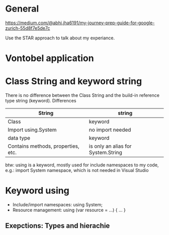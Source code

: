 ﻿# General
https://medium.com/@abhi.jha6191/my-journey-prep-guide-for-google-zurich-55d8f7e5de7c

Use the STAR approach to talk about my experiance. 

# Vontobel application

# Class String and keyword string
There is no difference between the Class String and the build-in reference type string (keyword).
Differences

| String | string |
| ---- | ---- |
| Class | keyword |
| Import using.System| no import needed|
| data type | keyword|
|Contains methods, properties, etc. | is only an alias for System.String |

btw: using is a keyword, mostly used for include namespaces to my code, e.g.: import System namespace, which is not needed in Visual Studio 

# Keyword using
- Include/import namespaces: using System;
- Resource management: using (var resource = ...) { ... }

## Exepctions: Types and hierachie 
